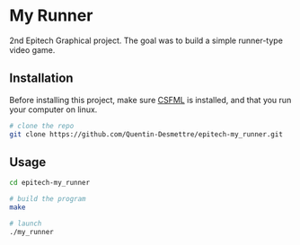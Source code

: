 # My Runner

2nd Epitech Graphical project. The goal was to build a simple runner-type video game.

## Installation

Before installing this project, make sure [CSFML](https://www.sfml-dev.org/download/csfml/index.php) is installed, and that you run your computer on linux.

```bash
# clone the repo
git clone https://github.com/Quentin-Desmettre/epitech-my_runner.git
```

## Usage

```bash
cd epitech-my_runner

# build the program
make

# launch
./my_runner
```
